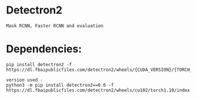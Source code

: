 # Detectron2

    Mask RCNN, Faster RCNN and evaluation
    
# Dependencies:
    pip install detectron2 -f https://dl.fbaipublicfiles.com/detectron2/wheels/{CUDA_VERSION}/{TORCH_VERSION}/index.html
    
    version used - 
    python3 -m pip install detectron2==0.6 -f   https://dl.fbaipublicfiles.com/detectron2/wheels/cu102/torch1.10/index.html
